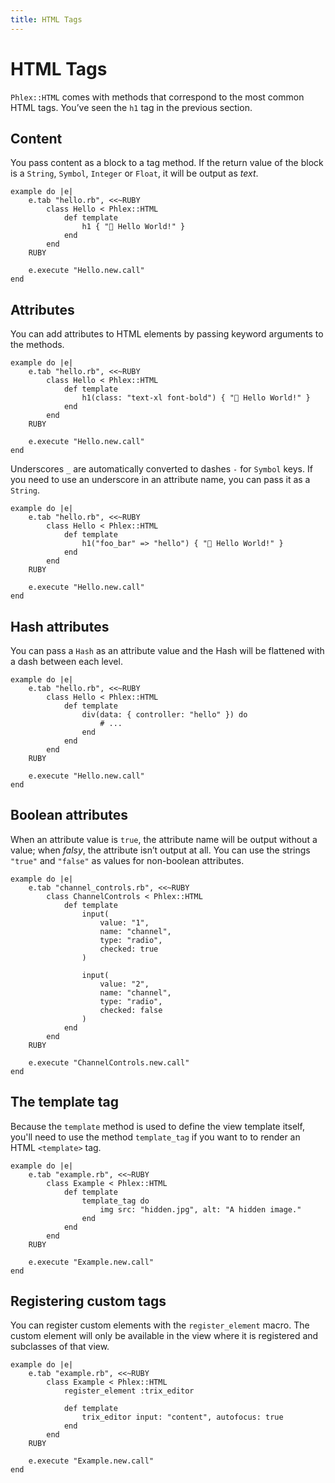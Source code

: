 ```yaml
---
title: HTML Tags
---
```


# HTML Tags

`Phlex::HTML` comes with methods that correspond to the most common HTML tags. You’ve seen the `h1` tag in the previous section.


## Content

You pass content as a block to a tag method. If the return value of the block is a `String`, `Symbol`, `Integer` or `Float`, it will be output as *text*.

```phlex
example do |e|
	e.tab "hello.rb", <<~RUBY
		class Hello < Phlex::HTML
			def template
				h1 { "👋 Hello World!" }
			end
		end
	RUBY

	e.execute "Hello.new.call"
end
```

## Attributes

You can add attributes to HTML elements by passing keyword arguments to the methods.

```phlex
example do |e|
	e.tab "hello.rb", <<~RUBY
		class Hello < Phlex::HTML
			def template
				h1(class: "text-xl font-bold") { "👋 Hello World!" }
			end
		end
	RUBY

	e.execute "Hello.new.call"
end
```

Underscores `_` are automatically converted to dashes `-` for `Symbol` keys. If you need to use an underscore in an attribute name, you can pass it as a `String`.

```phlex
example do |e|
	e.tab "hello.rb", <<~RUBY
		class Hello < Phlex::HTML
			def template
				h1("foo_bar" => "hello") { "👋 Hello World!" }
			end
		end
	RUBY

	e.execute "Hello.new.call"
end
```

## Hash attributes

You can pass a `Hash` as an attribute value and the Hash will be flattened with a dash between each level.

```phlex
example do |e|
	e.tab "hello.rb", <<~RUBY
		class Hello < Phlex::HTML
			def template
				div(data: { controller: "hello" }) do
					# ...
				end
			end
		end
	RUBY

	e.execute "Hello.new.call"
end
```


## Boolean attributes

When an attribute value is `true`, the attribute name will be output without a value; when _falsy_, the attribute isn’t output at all. You can use the strings `"true"` and `"false"` as values for non-boolean attributes.

```phlex
example do |e|
	e.tab "channel_controls.rb", <<~RUBY
		class ChannelControls < Phlex::HTML
			def template
				input(
					value: "1",
					name: "channel",
					type: "radio",
					checked: true
				)

				input(
					value: "2",
					name: "channel",
					type: "radio",
					checked: false
				)
			end
		end
	RUBY

	e.execute "ChannelControls.new.call"
end
```

## The template tag

Because the `template` method is used to define the view template itself, you'll need to use the method `template_tag` if you want to to render an HTML `<template>` tag.

```phlex
example do |e|
	e.tab "example.rb", <<~RUBY
		class Example < Phlex::HTML
			def template
				template_tag do
					img src: "hidden.jpg", alt: "A hidden image."
				end
			end
		end
	RUBY

	e.execute "Example.new.call"
end
```

## Registering custom tags

You can register custom elements with the `register_element` macro. The custom element will only be available in the view where it is registered and subclasses of that view.

```phlex
example do |e|
	e.tab "example.rb", <<~RUBY
		class Example < Phlex::HTML
			register_element :trix_editor

			def template
				trix_editor input: "content", autofocus: true
			end
		end
	RUBY

	e.execute "Example.new.call"
end
```
